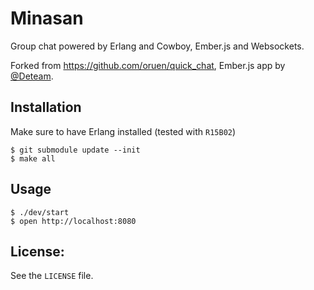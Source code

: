 # Minasan

Group chat powered by Erlang and Cowboy, Ember.js and Websockets.

Forked from <https://github.com/oruen/quick_chat>, Ember.js app by
[@Deteam](https://github.com/deteam).

## Installation

Make sure to have Erlang installed (tested with `R15B02`)

    $ git submodule update --init
    $ make all

## Usage

    $ ./dev/start
    $ open http://localhost:8080

## License:

See the `LICENSE` file.
